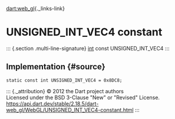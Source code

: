 [dart:web\_gl](../../dart-web_gl/dart-web_gl-library){._links-link}

UNSIGNED\_INT\_VEC4 constant
============================

::: {.section .multi-line-signature}
[int](../../dart-core/int-class) const UNSIGNED\_INT\_VEC4
:::

Implementation {#source}
--------------

``` {.language-dart data-language="dart"}
static const int UNSIGNED_INT_VEC4 = 0x8DC8;
```

::: {._attribution}
© 2012 the Dart project authors\
Licensed under the BSD 3-Clause \"New\" or \"Revised\" License.\
<https://api.dart.dev/stable/2.18.5/dart-web_gl/WebGL/UNSIGNED_INT_VEC4-constant.html>
:::
